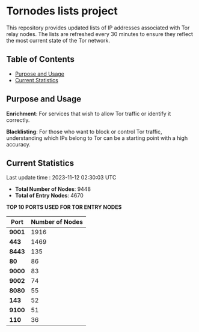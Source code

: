 # Tornodes lists project

This repository provides updated lists of IP addresses associated with Tor relay nodes. The lists are refreshed every 30 minutes to ensure they reflect the most current state of the Tor network.

## Table of Contents

- [Purpose and Usage](#purpose-and-usage)
- [Current Statistics](#current-statistics)


## Purpose and Usage

**Enrichment**: For services that wish to allow Tor traffic or identify it correctly.

**Blacklisting**: For those who want to block or control Tor traffic, understanding which IPs belong to Tor can be a starting point with a high accuracy.

## Current Statistics

Last update time : 2023-11-12 02:30:03 UTC

- **Total Number of Nodes**: 9448
- **Total of Entry Nodes**: 4670

**TOP 10 PORTS USED FOR TOR ENTRY NODES**

| **Port** | **Number of Nodes** |
|------|-----------------|
| **9001**   | 1916  |
| **443**   | 1469  |
| **8443**   | 135  |
| **80**   | 86  |
| **9000**   | 83  |
| **9002**   | 74  |
| **8080**   | 55  |
| **143**   | 52  |
| **9100**   | 51  |
| **110**   | 36  |

